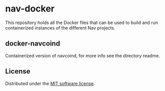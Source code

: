 # nav-docker
This repository holds all the Docker files that can be used to build and run containerized instances of the different Nav projects.

## docker-navcoind
Containerized version of navcoind, for more info see the directory readme.

## License
Distributed under the [MIT software license](http://www.opensource.org/licenses/mit-license.php).
